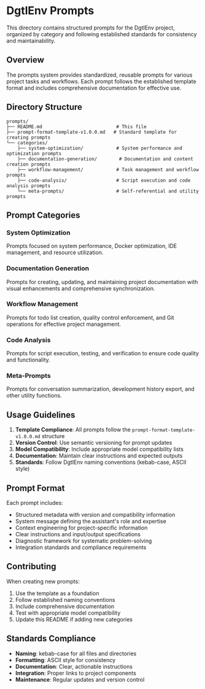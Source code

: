 # DgtlEnv Prompts

This directory contains structured prompts for the DgtlEnv project, organized by category and following established standards for consistency and maintainability.

## Overview

The prompts system provides standardized, reusable prompts for various project tasks and workflows. Each prompt follows the established template format and includes comprehensive documentation for effective use.

## Directory Structure

```
prompts/
├── README.md                           # This file
├── prompt-format-template-v1.0.0.md   # Standard template for creating prompts
└── categories/
    ├── system-optimization/            # System performance and optimization prompts
    ├── documentation-generation/        # Documentation and content creation prompts
    ├── workflow-management/            # Task management and workflow prompts
    ├── code-analysis/                  # Script execution and code analysis prompts
    └── meta-prompts/                   # Self-referential and utility prompts
```

## Prompt Categories

### System Optimization
Prompts focused on system performance, Docker optimization, IDE management, and resource utilization.

### Documentation Generation
Prompts for creating, updating, and maintaining project documentation with visual enhancements and comprehensive synchronization.

### Workflow Management
Prompts for todo list creation, quality control enforcement, and Git operations for effective project management.

### Code Analysis
Prompts for script execution, testing, and verification to ensure code quality and functionality.

### Meta-Prompts
Prompts for conversation summarization, development history export, and other utility functions.

## Usage Guidelines

1. **Template Compliance**: All prompts follow the `prompt-format-template-v1.0.0.md` structure
2. **Version Control**: Use semantic versioning for prompt updates
3. **Model Compatibility**: Include appropriate model compatibility lists
4. **Documentation**: Maintain clear instructions and expected outputs
5. **Standards**: Follow DgtlEnv naming conventions (kebab-case, ASCII style)

## Prompt Format

Each prompt includes:
- Structured metadata with version and compatibility information
- System message defining the assistant's role and expertise
- Context engineering for project-specific information
- Clear instructions and input/output specifications
- Diagnostic framework for systematic problem-solving
- Integration standards and compliance requirements

## Contributing

When creating new prompts:
1. Use the template as a foundation
2. Follow established naming conventions
3. Include comprehensive documentation
4. Test with appropriate model compatibility
5. Update this README if adding new categories

## Standards Compliance

- **Naming**: kebab-case for all files and directories
- **Formatting**: ASCII style for consistency
- **Documentation**: Clear, actionable instructions
- **Integration**: Proper links to project components
- **Maintenance**: Regular updates and version control
